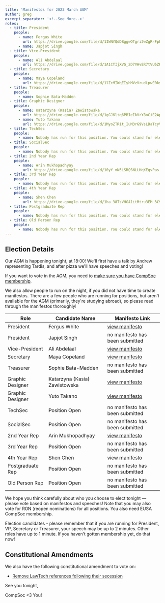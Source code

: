 ```yaml
---
title: 'Manifestos for 2023 March AGM'
author: greg
excerpt_separator: '<!--See More-->'
roles:
  - title: President
    people:
      - name: Fergus White
        url: https://drive.google.com/file/d/1IWNYQdDBggwOTgri2wZgR-FpPENwqrwz/view?usp=share_link
      - name: Japjot Singh
  - title: Vice-President
    people:
      - name: Ali Abdelaal
        url: https://drive.google.com/file/d/1A1CTIjXVG_2D7VHvER7tVU5ZP9B-4Ofh/view?usp=sharing
  - title: Secretary
    people:
      - name: Maya Copeland
        url: https://drive.google.com/file/d/1lZcMIWqEIyhMVzVrudLpwE0kyYfmU-RX/view?usp=share_link
  - title: Treasurer
    people:
      - name: Sophie Bata-Madden
  - title: Graphic Designer
    people:
      - name: Katarzyna (Kasia) Zawistowska
        url: https://drive.google.com/file/d/1gGJ6ltq6PBIeIkVrYBoCiE2Ap3TA_TP9/view?usp=sharing
      - name: Yuto Takano
        url: https://drive.google.com/file/d/1MyoZTR1t_IuM3rG9VsLDaTcyVhuPuD0j/view?usp=share_link
  - title: TechSec
    people:
      - name: Nobody has run for this position. You could stand for election!
  - title: SocialSec
    people:
      - name: Nobody has run for this position. You could stand for election!
  - title: 2nd Year Rep
    people:
      - name: Arin Mukhopadhyay
        url: https://drive.google.com/file/d/10yY_mN5LSRQSNLLHqXEqvPas_uKGw6ow/view?usp=share_link
  - title: 3rd Year Rep
    people:
      - name: Nobody has run for this position. You could stand for election!
  - title: 4th Year Rep
    people:
      - name: Shen Chen
        url: https://drive.google.com/file/d/1ha_38TzVHGA1itMtru3EM_3CSong1JjI/view?usp=sharing
  - title: Postgraduate Rep
    people:
      - name: Nobody has run for this position. You could stand for election!
  - title: Old Person Rep
    people:
      - name: Nobody has run for this position. You could stand for election!
---
```


## Election Details

Our AGM is happening tonight, at 18:00! We'll first have a talk by Andrew representing Tardis, and after pizza we'll have speeches and voting!

If you want to vote in the AGM, you need to [make sure you have CompSoc membership](/join 'Click to go to the EUSA CompSoc membership page.').

We also allow people to run on the night, if you did not have time to create manifestos. There are a few people who are running for positions, but aren't available for the AGM (primarily, they're studying abroad), so please read through the manifestos thoroughly!

| Role             | Candidate Name                | Manifesto Link                                                                                          |
| ---------------- | ----------------------------- | ------------------------------------------------------------------------------------------------------- |
| President        | Fergus White                  | [view manifesto](https://drive.google.com/file/d/1IWNYQdDBggwOTgri2wZgR-FpPENwqrwz/view?usp=share_link) |
| President        | Japjot Singh                  | no manifesto has been submitted                                                                         |
| Vice-President   | Ali Abdelaal                  | [view manifesto](https://drive.google.com/file/d/1A1CTIjXVG_2D7VHvER7tVU5ZP9B-4Ofh/view?usp=sharing)    |
| Secretary        | Maya Copeland                 | [view manifesto](https://drive.google.com/file/d/1lZcMIWqEIyhMVzVrudLpwE0kyYfmU-RX/view?usp=share_link) |
| Treasurer        | Sophie Bata-Madden            | no manifesto has been submitted                                                                         |
| Graphic Designer | Katarzyna (Kasia) Zawistowska | [view manifesto](https://drive.google.com/file/d/1gGJ6ltq6PBIeIkVrYBoCiE2Ap3TA_TP9/view?usp=sharing)    |
| Graphic Designer | Yuto Takano                   | [view manifesto](https://drive.google.com/file/d/1MyoZTR1t_IuM3rG9VsLDaTcyVhuPuD0j/view?usp=share_link) |
| TechSec          | Position Open                 | no manifesto has been submitted                                                                         |
| SocialSec        | Position Open                 | no manifesto has been submitted                                                                         |
| 2nd Year Rep     | Arin Mukhopadhyay             | [view manifesto](https://drive.google.com/file/d/10yY_mN5LSRQSNLLhqXEqvPas_uKGw6ow/view?usp=share_link) |
| 3rd Year Rep     | Position Open                 | no manifesto has been submitted                                                                         |
| 4th Year Rep     | Shen Chen                     | [view manifesto](https://drive.google.com/file/d/1ha_38TzVHGA1itMtru3EM_3CSong1JjI/view?usp=sharing)    |
| Postgraduate Rep | Position Open                 | no manifesto has been submitted                                                                         |
| Old Person Rep   | Position Open                 | no manifesto has been submitted                                                                         |

We hope you think carefully about who you choose to elect tonight — please vote based on manifestos and speeches! Note that you may also vote for RON (reopen nominations) for all positions. You also need EUSA CompSoc membership.

Election candidates - please remember that if you are running for President, VP, Secretary or Treasurer, your speech may be up to 2 minutes. Other roles have up to 1 minute. If you haven't gotten membership yet, do that now!

## Constitutional Amendments

We also have the following constitutional amendment to vote on:

- [Remove LawTech references following their secession](https://github.com/compsoc-edinburgh/constitution/pull/36)

See you tonight,

CompSoc <3 You!

